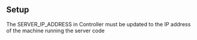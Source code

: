 ## Setup
The SERVER_IP_ADDRESS in Controller must be updated to the IP address of the machine running the server code
